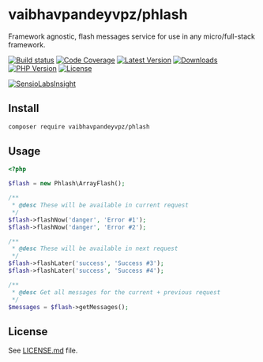 # vaibhavpandeyvpz/phlash
Framework agnostic, flash messages service for use in any micro/full-stack framework.

[![Build status][build-status-image]][build-status-url]
[![Code Coverage][code-coverage-image]][code-coverage-url]
[![Latest Version][latest-version-image]][latest-version-url]
[![Downloads][downloads-image]][downloads-url]
[![PHP Version][php-version-image]][php-version-url]
[![License][license-image]](LICENSE.md)

[![SensioLabsInsight][insights-image]][insights-url]

Install
-------
```bash
composer require vaibhavpandeyvpz/phlash
```

Usage
-----
```php
<?php

$flash = new Phlash\ArrayFlash();

/**
 * @desc These will be available in current request
 */
$flash->flashNow('danger', 'Error #1');
$flash->flashNow('danger', 'Error #2');

/**
 * @desc These will be available in next request
 */
$flash->flashLater('success', 'Success #3');
$flash->flashLater('success', 'Success #4');

/**
 * @desc Get all messages for the current + previous request
 */
$messages = $flash->getMessages();
```

License
-------
See [LICENSE.md](LICENSE.md) file.

[build-status-image]: https://img.shields.io/travis/vaibhavpandeyvpz/phlash.svg?style=flat-square
[build-status-url]: https://travis-ci.org/vaibhavpandeyvpz/phlash
[code-coverage-image]: https://img.shields.io/codecov/c/github/vaibhavpandeyvpz/phlash.svg?style=flat-square
[code-coverage-url]: https://codecov.io/gh/vaibhavpandeyvpz/phlash
[latest-version-image]: https://img.shields.io/github/release/vaibhavpandeyvpz/phlash.svg?style=flat-square
[latest-version-url]: https://github.com/vaibhavpandeyvpz/phlash/releases
[downloads-image]: https://img.shields.io/packagist/dt/vaibhavpandeyvpz/phlash.svg?style=flat-square
[downloads-url]: https://packagist.org/packages/vaibhavpandeyvpz/phlash
[php-version-image]: http://img.shields.io/badge/php-5.3+-8892be.svg?style=flat-square
[php-version-url]: https://packagist.org/packages/vaibhavpandeyvpz/phlash
[license-image]: https://img.shields.io/badge/license-MIT-brightgreen.svg?style=flat-square
[insights-image]: https://insight.sensiolabs.com/projects/1306e1b3-53ac-4085-bd6a-8317b73ec80f/small.png
[insights-url]: https://insight.sensiolabs.com/projects/1306e1b3-53ac-4085-bd6a-8317b73ec80f
